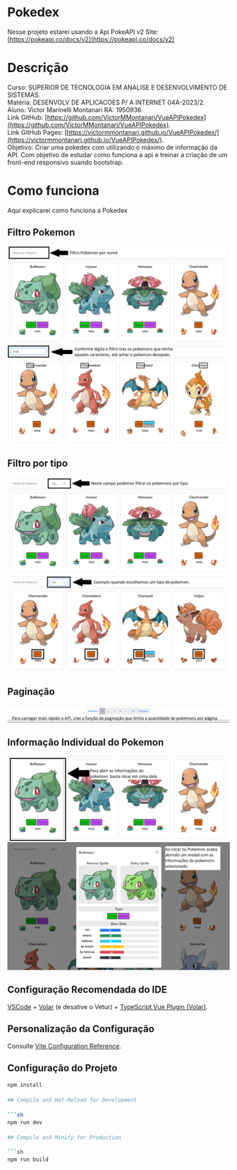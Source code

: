 # Pokedex

Nesse projeto estarei usando a Api PokeAPI v2 
Site: [https://pokeapi.co/docs/v2](https://pokeapi.co/docs/v2)

# Descrição

Curso: SUPERIOR DE TECNOLOGIA EM ANALISE E DESENVOLVIMENTO DE SISTEMAS. <br>
Matéria: DESENVOLV DE APLICACOES P/ A INTERNET 04A-2023/2. <br>
Aluno: Victor Marinelli Montanari RA: 1950936. <br>
Link GitHub: [https://github.com/VictorMMontanari/VueAPIPokedex](https://github.com/VictorMMontanari/VueAPIPokedex). <br>
Link GitHub Pages: [https://victormmontanari.github.io/VueAPIPokedex/](https://victormmontanari.github.io/VueAPIPokedex/). <br>
Objetivo: Criar uma pokedex com utilizando o máximo de informação da API. Com objetivo de estudar como funciona a api e treinar a criação de um front-end responsivo suando bootstrap. 

# Como funciona
Aqui explicarei como funciona a Pokedex

## Filtro Pokemon
![Filtro Pokemon](./img/filtro_nome.png)
![Filtro Pokemon](./img/filtro_pokemon.png)

## Filtro por tipo
![Filtro Pokemon](./img/filtro_tipoPK.png)
![Filtro Pokemon](./img/filtro_tipo.png)

## Paginação
![Filtro Pokemon](./img/Paginacao.png)

## Informação Individual do Pokemon
![Filtro Pokemon](./img/infoPK.png)
![Filtro Pokemon](./img/info.png)

## Configuração Recomendada do IDE

[VSCode](https://code.visualstudio.com/) + [Volar](https://marketplace.visualstudio.com/items?itemName=Vue.volar) (e desative o Vetur) + [TypeScript Vue Plugin (Volar)](https://marketplace.visualstudio.com/items?itemName=Vue.vscode-typescript-vue-plugin).

## Personalização da Configuração

Consulte [Vite Configuration Reference](https://vitejs.dev/config/).

## Configuração do Projeto

```sh
npm install

## Compile and Hot-Reload for Development

```sh
npm run dev

## Compile and Minify for Production

```sh
npm run build
